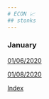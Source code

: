 ```yaml
---
# ECON 📈
## stonks
---
```


### January
[01/06/2020](./econ_notes/010620.md)

[01/08/2020](./econ_notes/010820.html)


[Index](../../index.md)
